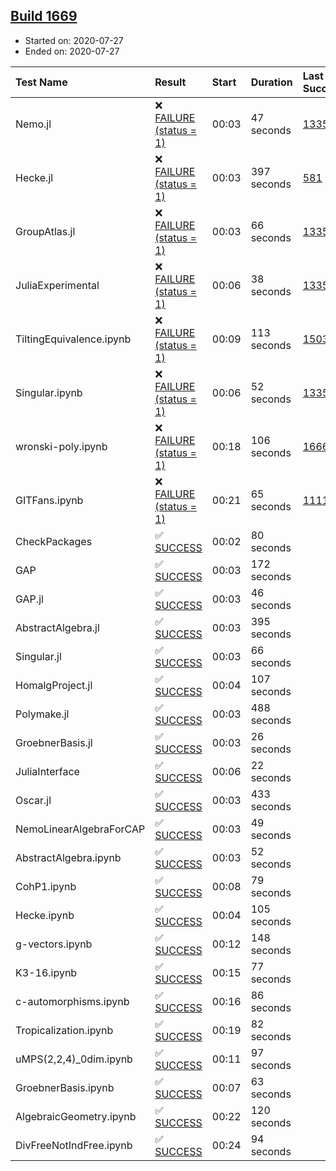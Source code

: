 ## [Build 1669](https://oscarci.mathematik.uni-kl.de/job/oscar-julia-1.4/1669/)

* Started on: 2020-07-27
* Ended on: 2020-07-27

| Test Name    | Result | Start | Duration | Last Success | First Failure |
|:-------------|:-------|:------|:---------|:-------------|:--------------|
| Nemo.jl | ❌ [FAILURE (status = 1)](https://oscarci.mathematik.uni-kl.de/job/oscar-julia-1.4/1669/artifact/logs/build-1669/Nemo.jl.log) | 00:03 | 47 seconds | [1335](https://oscarci.mathematik.uni-kl.de/job/oscar-julia-1.4/1335/) | [1336](https://oscarci.mathematik.uni-kl.de/job/oscar-julia-1.4/1336/) |
| Hecke.jl | ❌ [FAILURE (status = 1)](https://oscarci.mathematik.uni-kl.de/job/oscar-julia-1.4/1669/artifact/logs/build-1669/Hecke.jl.log) | 00:03 | 397 seconds | [581](https://oscarci.mathematik.uni-kl.de/job/oscar-julia-1.4/581/) | [582](https://oscarci.mathematik.uni-kl.de/job/oscar-julia-1.4/582/) |
| GroupAtlas.jl | ❌ [FAILURE (status = 1)](https://oscarci.mathematik.uni-kl.de/job/oscar-julia-1.4/1669/artifact/logs/build-1669/GroupAtlas.jl.log) | 00:03 | 66 seconds | [1335](https://oscarci.mathematik.uni-kl.de/job/oscar-julia-1.4/1335/) | [1336](https://oscarci.mathematik.uni-kl.de/job/oscar-julia-1.4/1336/) |
| JuliaExperimental | ❌ [FAILURE (status = 1)](https://oscarci.mathematik.uni-kl.de/job/oscar-julia-1.4/1669/artifact/logs/build-1669/JuliaExperimental.log) | 00:06 | 38 seconds | [1335](https://oscarci.mathematik.uni-kl.de/job/oscar-julia-1.4/1335/) | [1336](https://oscarci.mathematik.uni-kl.de/job/oscar-julia-1.4/1336/) |
| TiltingEquivalence.ipynb | ❌ [FAILURE (status = 1)](https://oscarci.mathematik.uni-kl.de/job/oscar-julia-1.4/1669/artifact/logs/build-1669/TiltingEquivalence.ipynb.log) | 00:09 | 113 seconds | [1503](https://oscarci.mathematik.uni-kl.de/job/oscar-julia-1.4/1503/) | [1504](https://oscarci.mathematik.uni-kl.de/job/oscar-julia-1.4/1504/) |
| Singular.ipynb | ❌ [FAILURE (status = 1)](https://oscarci.mathematik.uni-kl.de/job/oscar-julia-1.4/1669/artifact/logs/build-1669/Singular.ipynb.log) | 00:06 | 52 seconds | [1335](https://oscarci.mathematik.uni-kl.de/job/oscar-julia-1.4/1335/) | [1336](https://oscarci.mathematik.uni-kl.de/job/oscar-julia-1.4/1336/) |
| wronski-poly.ipynb | ❌ [FAILURE (status = 1)](https://oscarci.mathematik.uni-kl.de/job/oscar-julia-1.4/1669/artifact/logs/build-1669/wronski-poly.ipynb.log) | 00:18 | 106 seconds | [1666](https://oscarci.mathematik.uni-kl.de/job/oscar-julia-1.4/1666/) | [1667](https://oscarci.mathematik.uni-kl.de/job/oscar-julia-1.4/1667/) |
| GITFans.ipynb | ❌ [FAILURE (status = 1)](https://oscarci.mathematik.uni-kl.de/job/oscar-julia-1.4/1669/artifact/logs/build-1669/GITFans.ipynb.log) | 00:21 | 65 seconds | [1111](https://oscarci.mathematik.uni-kl.de/job/oscar-julia-1.4/1111/) | [1112](https://oscarci.mathematik.uni-kl.de/job/oscar-julia-1.4/1112/) |
| CheckPackages | ✅ [SUCCESS](https://oscarci.mathematik.uni-kl.de/job/oscar-julia-1.4/1669/artifact/logs/build-1669/CheckPackages.log) | 00:02 | 80 seconds |  |  |
| GAP | ✅ [SUCCESS](https://oscarci.mathematik.uni-kl.de/job/oscar-julia-1.4/1669/artifact/logs/build-1669/GAP.log) | 00:03 | 172 seconds |  |  |
| GAP.jl | ✅ [SUCCESS](https://oscarci.mathematik.uni-kl.de/job/oscar-julia-1.4/1669/artifact/logs/build-1669/GAP.jl.log) | 00:03 | 46 seconds |  |  |
| AbstractAlgebra.jl | ✅ [SUCCESS](https://oscarci.mathematik.uni-kl.de/job/oscar-julia-1.4/1669/artifact/logs/build-1669/AbstractAlgebra.jl.log) | 00:03 | 395 seconds |  |  |
| Singular.jl | ✅ [SUCCESS](https://oscarci.mathematik.uni-kl.de/job/oscar-julia-1.4/1669/artifact/logs/build-1669/Singular.jl.log) | 00:03 | 66 seconds |  |  |
| HomalgProject.jl | ✅ [SUCCESS](https://oscarci.mathematik.uni-kl.de/job/oscar-julia-1.4/1669/artifact/logs/build-1669/HomalgProject.jl.log) | 00:04 | 107 seconds |  |  |
| Polymake.jl | ✅ [SUCCESS](https://oscarci.mathematik.uni-kl.de/job/oscar-julia-1.4/1669/artifact/logs/build-1669/Polymake.jl.log) | 00:03 | 488 seconds |  |  |
| GroebnerBasis.jl | ✅ [SUCCESS](https://oscarci.mathematik.uni-kl.de/job/oscar-julia-1.4/1669/artifact/logs/build-1669/GroebnerBasis.jl.log) | 00:03 | 26 seconds |  |  |
| JuliaInterface | ✅ [SUCCESS](https://oscarci.mathematik.uni-kl.de/job/oscar-julia-1.4/1669/artifact/logs/build-1669/JuliaInterface.log) | 00:06 | 22 seconds |  |  |
| Oscar.jl | ✅ [SUCCESS](https://oscarci.mathematik.uni-kl.de/job/oscar-julia-1.4/1669/artifact/logs/build-1669/Oscar.jl.log) | 00:03 | 433 seconds |  |  |
| NemoLinearAlgebraForCAP | ✅ [SUCCESS](https://oscarci.mathematik.uni-kl.de/job/oscar-julia-1.4/1669/artifact/logs/build-1669/NemoLinearAlgebraForCAP.log) | 00:03 | 49 seconds |  |  |
| AbstractAlgebra.ipynb | ✅ [SUCCESS](https://oscarci.mathematik.uni-kl.de/job/oscar-julia-1.4/1669/artifact/logs/build-1669/AbstractAlgebra.ipynb.log) | 00:03 | 52 seconds |  |  |
| CohP1.ipynb | ✅ [SUCCESS](https://oscarci.mathematik.uni-kl.de/job/oscar-julia-1.4/1669/artifact/logs/build-1669/CohP1.ipynb.log) | 00:08 | 79 seconds |  |  |
| Hecke.ipynb | ✅ [SUCCESS](https://oscarci.mathematik.uni-kl.de/job/oscar-julia-1.4/1669/artifact/logs/build-1669/Hecke.ipynb.log) | 00:04 | 105 seconds |  |  |
| g-vectors.ipynb | ✅ [SUCCESS](https://oscarci.mathematik.uni-kl.de/job/oscar-julia-1.4/1669/artifact/logs/build-1669/g-vectors.ipynb.log) | 00:12 | 148 seconds |  |  |
| K3-16.ipynb | ✅ [SUCCESS](https://oscarci.mathematik.uni-kl.de/job/oscar-julia-1.4/1669/artifact/logs/build-1669/K3-16.ipynb.log) | 00:15 | 77 seconds |  |  |
| c-automorphisms.ipynb | ✅ [SUCCESS](https://oscarci.mathematik.uni-kl.de/job/oscar-julia-1.4/1669/artifact/logs/build-1669/c-automorphisms.ipynb.log) | 00:16 | 86 seconds |  |  |
| Tropicalization.ipynb | ✅ [SUCCESS](https://oscarci.mathematik.uni-kl.de/job/oscar-julia-1.4/1669/artifact/logs/build-1669/Tropicalization.ipynb.log) | 00:19 | 82 seconds |  |  |
| uMPS(2,2,4)_0dim.ipynb | ✅ [SUCCESS](https://oscarci.mathematik.uni-kl.de/job/oscar-julia-1.4/1669/artifact/logs/build-1669/uMPS-2-2-4-_0dim.ipynb.log) | 00:11 | 97 seconds |  |  |
| GroebnerBasis.ipynb | ✅ [SUCCESS](https://oscarci.mathematik.uni-kl.de/job/oscar-julia-1.4/1669/artifact/logs/build-1669/GroebnerBasis.ipynb.log) | 00:07 | 63 seconds |  |  |
| AlgebraicGeometry.ipynb | ✅ [SUCCESS](https://oscarci.mathematik.uni-kl.de/job/oscar-julia-1.4/1669/artifact/logs/build-1669/AlgebraicGeometry.ipynb.log) | 00:22 | 120 seconds |  |  |
| DivFreeNotIndFree.ipynb | ✅ [SUCCESS](https://oscarci.mathematik.uni-kl.de/job/oscar-julia-1.4/1669/artifact/logs/build-1669/DivFreeNotIndFree.ipynb.log) | 00:24 | 94 seconds |  |  |
